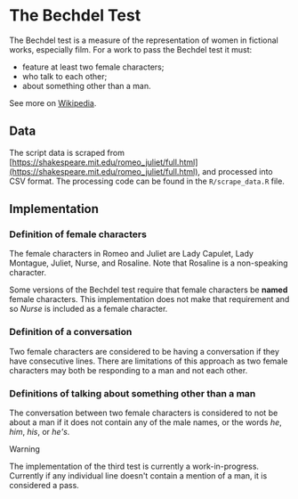 # The Bechdel Test

The Bechdel test is a measure of the representation of women in fictional works, especially film. For a work to pass the Bechdel test it must:

* feature at least two female characters;
* who talk to each other;
* about something other than a man.

See more on [Wikipedia](https://en.wikipedia.org/wiki/Bechdel_test).

## Data

The script data is scraped from [https://shakespeare.mit.edu/romeo_juliet/full.html](https://shakespeare.mit.edu/romeo_juliet/full.html), and processed into CSV format. The processing code can be found in the `R/scrape_data.R` file.

## Implementation

### Definition of female characters

The female characters in Romeo and Juliet are Lady Capulet, Lady Montague, Juliet, Nurse, and Rosaline. Note that Rosaline is a non-speaking character.

Some versions of the Bechdel test require that female characters be **named** female characters. This implementation does not make that requirement and so *Nurse* is included as a female character.

### Definition of a conversation

Two female characters are considered to be having a conversation if they have consecutive lines. There are limitations of this approach as two female characters may both be responding to a man and not each other. 

### Definitions of talking about something other than a man

The conversation between two female characters is considered to not be about a man if it does not contain any of the male names, or the words *he*, *him*, *his*, or *he's*.

> [!WARNING]
> The implementation of the third test is currently a work-in-progress. Currently if any individual line doesn't contain a mention of a man, it is considered a pass. 

